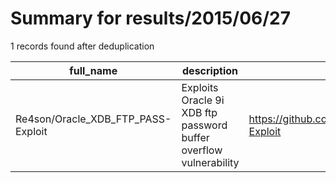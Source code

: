 
# Summary for results/2015/06/27
    
1 records found after deduplication

| full_name | description | html_url | matched_list | matched_count | pushed_at | size | stargazers_count | language | forks_count |
|------------------------------------|-------------------------------------------------------------------|-------------------------------------------------------|----------------|-----------------|---------------------------|--------|--------------------|------------|---------------|
| Re4son/Oracle_XDB_FTP_PASS-Exploit | Exploits Oracle 9i XDB ftp password buffer overflow vulnerability | https://github.com/Re4son/Oracle_XDB_FTP_PASS-Exploit | ['exploit'] | 1 | 2015-06-27 11:37:09+00:00 | 124 | 9 | Python | 4 |
